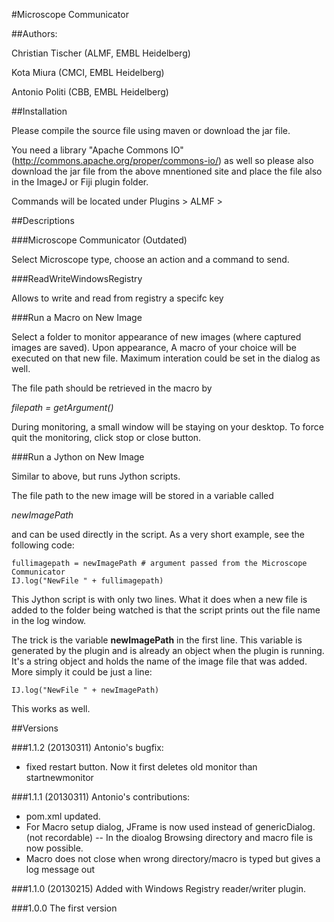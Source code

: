 #Microscope Communicator

##Authors: 

Christian Tischer (ALMF, EMBL Heidelberg)

Kota Miura (CMCI, EMBL Heidelberg)

Antonio Politi (CBB, EMBL Heidelberg)

##Installation

 Please compile the source file using maven or download the jar file.  
 
 You need a library "Apache Commons IO" (http://commons.apache.org/proper/commons-io/) 
 as well so please also download the jar file from the above mnentioned site and place the file also in the ImageJ or Fiji plugin folder. 

Commands will be located under Plugins > ALMF >

##Descriptions

###Microscope Communicator (Outdated)

Select Microscope type, choose an action and a command to send. 

###ReadWriteWindowsRegistry

Allows to write and read from registry a specifc key

###Run a Macro on New Image

Select a folder to monitor appearance of new images (where captured images are saved). Upon appearance, A macro of your choice will be executed on that new file. Maximum interation could be set in the dialog as well.  

The file path should be retrieved in the macro by

*filepath = getArgument()*

During monitoring, a small window will be staying on your desktop. To force quit the monitoring, click stop or close button.

###Run a Jython on New Image

Similar to above, but runs Jython scripts. 

The file path to the new image will be stored in a variable called 

*newImagePath*

and can be used directly in the script. As a very short example, see the following code:

	fullimagepath = newImagePath # argument passed from the Microscope Communicator
	IJ.log("NewFile " + fullimagepath)

This Jython script is with only two lines. What it does when a new file is added to the folder being watched is that the script prints out the file name in the log window. 

The trick is the variable **newImagePath** in the first line. This variable is generated by the plugin and is already an object when the plugin is running. It's a string object and holds the name of the image file that was added. More simply it could be just a line:

	IJ.log("NewFile " + newImagePath)
	
This works as well. 

##Versions

###1.1.2 (20130311)
Antonio's bugfix:
- fixed restart button. Now it first deletes old monitor than startnewmonitor

###1.1.1 (20130311)
Antonio's contributions:

- pom.xml updated.
- For Macro setup dialog, JFrame is now used instead of genericDialog. (not recordable)
-- In the dioalog Browsing directory and macro file is now possible.
- Macro does not close when wrong directory/macro is typed but gives a log message out

###1.1.0 (20130215)
Added with Windows Registry reader/writer plugin. 

###1.0.0
The first version 







